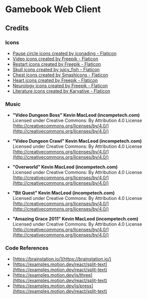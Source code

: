 # Gamebook Web Client

## Credits

### Icons
- <a href="https://www.flaticon.com/free-icons/pause-circle" title="pause circle icons">Pause circle icons created by iconading - Flaticon</a>
- <a href="https://www.flaticon.com/free-icons/video" title="video icons">Video icons created by Freepik - Flaticon</a>
- <a href="https://www.flaticon.com/free-icons/restart" title="restart icons">Restart icons created by Freepik - Flaticon</a>
- <a href="https://www.flaticon.com/free-icons/skull" title="skull icons">Skull icons created by juicy_fish - Flaticon</a>
- <a href="https://www.flaticon.com/free-icons/chest" title="chest icons">Chest icons created by Smashicons - Flaticon</a>
- <a href="https://www.flaticon.com/free-icons/heart" title="heart icons">Heart icons created by Freepik - Flaticon</a>
- <a href="https://www.flaticon.com/free-icons/neurology" title="neurology icons">Neurology icons created by Freepik - Flaticon</a>
- <a href="https://www.flaticon.com/free-icons/literature" title="literature icons">Literature icons created by Karyative - Flaticon</a>

### Music
- **"Video Dungeon Boss" Kevin MacLeod (incompetech.com)**  
Licensed under Creative Commons: By Attribution 4.0 License  
[http://creativecommons.org/licenses/by/4.0/](http://creativecommons.org/licenses/by/4.0/)

- **"Video Dungeon Crawl" Kevin MacLeod (incompetech.com)**  
Licensed under Creative Commons: By Attribution 4.0 License  
[http://creativecommons.org/licenses/by/4.0/](http://creativecommons.org/licenses/by/4.0/)

- **"Overworld" Kevin MacLeod (incompetech.com)**  
Licensed under Creative Commons: By Attribution 4.0 License  
[http://creativecommons.org/licenses/by/4.0/](http://creativecommons.org/licenses/by/4.0/)

- **"Bit Quest" Kevin MacLeod (incompetech.com)**  
Licensed under Creative Commons: By Attribution 4.0 License  
[http://creativecommons.org/licenses/by/4.0/](http://creativecommons.org/licenses/by/4.0/)

- **"Amazing Grace 2011" Kevin MacLeod (incompetech.com)**  
Licensed under Creative Commons: By Attribution 4.0 License  
[http://creativecommons.org/licenses/by/4.0/](http://creativecommons.org/licenses/by/4.0/)

### Code References
- [https://brainstation.io/](https://brainstation.io/)
- [https://examples.motion.dev/react/split-text](https://examples.motion.dev/react/split-text)
- [https://examples.motion.dev/js/three](https://examples.motion.dev/react/split-text)
- [https://examples.motion.dev/js/press](https://examples.motion.dev/react/split-text)



